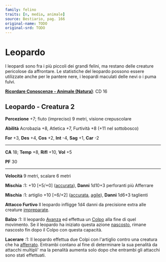```yaml
---
family: felino
traits: [n, media, animale]
source: Bestiario, pag. 166
original-name: TODO
original-srd: TODO
---
```


# Leopardo

I leopardi sono fra i più piccoli dei grandi felini, ma restano delle creature
pericolose da affrontare. Le statistiche del leopardo possono essere utilizzate
anche per le pantere nere, i leopardi maculati delle nevi o i puma fulvi.

**[Ricordare Conoscenze - Animale (Natura)](/azioni/abilita/ricordare-conoscenze)**:
CD 16

## Leopardo - Creatura 2

**Percezione** +7; fiuto (impreciso) 9 metri, visione crepuscolare

**Abilità** Acrobazia +8, Atletica +7, Furtività +8 (+11 nel sottobosco)

**For** +3, **Des** +4, **Cos** +2, **Int** -4, **Sag** +1, **Car** -2

---

**CA** 18; **Temp** +8, **Rifl** +10, **Vol** +5

**PF** 30

---

**Velocità** 9 metri, scalare 6 metri

**Mischia** :1: +10 \[+5/+0] ([accurata](/tratti/accurata)), **Danni** 1d10+3
perforanti più Afferrare

**Mischia** :1: artiglio +10 \[+6/+2] ([accurata](/tratti/accurata),
[agile](/tratti/agile)), **Danni** 1d6+3 taglienti

**Attacco Furtivo** Il leopardo infligge 1d4 danni da precisione extra alle
creature [impreparate](/condizioni/impreparato).

**Balzo** :1: Il leopardo [Avanza](/azioni/) ed effettua un
[Colpo](/azioni/colpire) alla fine di quel movimento. Se il leopardo ha iniziato
questa azione [nascosto](/condizioni/nascosto), rimane nascosto fin dopo il
Colpo con questa capacità.

**Lacerare** :1: Il leopardo effettua due Colpi con l'artiglio contro una
creatura che ha [afferrato](/condizioni/afferrato). Entrambi contano al fine di
determinare la sua penalità da attacchi multipli' ma la penalità aumenta solo
dopo che entrambi gli attacchi sono stati effettuati.
